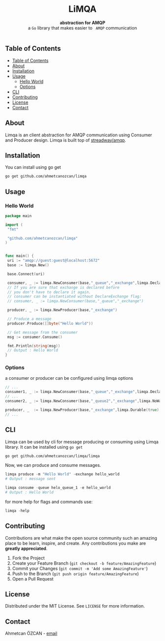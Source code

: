 <h1 align="center">LiMQA</h1>

<div align="center">
 
</div>
<div align="center">
  <strong>abstraction for AMQP</strong>
</div>
<div align="center">
  a <code>Go</code> library that makes easier to <code> AMQP</code> communication
</div>

<br/>

## Table of Contents

- [Table of Contents](#table-of-contents)
- [About](#about)
- [Installation](#installation)
- [Usage](#usage)
  - [Hello World](#hello-world)
  - [Options](#options)
- [CLI](#cli)
- [Contributing](#contributing)
- [License](#license)
- [Contact](#contact)

## About

Limqa is an client abstraction for AMQP communication using Consumer and Producer design. Limqa is built top of [streadway/amqp](https://github.com/streadway/amqp).

## Installation

You can install using go get

```bash
go get github.com/ahmetcanozcan/limqa
```

## Usage

### Hello World

```go
package main

import (
 "fmt"

 "github.com/ahmetcanozcan/limqa"
)


func main() {
 uri := "amqp://guest:guest@localhost:5672"
 base := limqa.New()

 base.Connect(uri)

 consumer, _ := limqa.NewConsumer(base,"_queue","_exchange",limqa.DeclareExchange(true))
 // If you are sure that exchange is declared before
 // you don't have to declare it again.
 // consumer can be instantiated without DeclareExchange flag:
 // consumer, _ := limqa.NewConsumer(base,"_queue","_exchange")

 producer, _ := limqa.NewProducer(base,"_exchange")

 // Produce a message
 producer.Produce([]byte("Hello World"))

 // Get message from the consumer
 msg := consumer.Consume()

 fmt.Println(string(msg))
 // Output : Hello World
}

```

### Options

a consumer or producer can be configured using limqa options

```go
// ...
consumer1, _ := limqa.NewConsumer(base,"_queue","_exchange",limqa.DeclareExchange(true),limqa.NoAck(false))
// ...
consumer2, _ := limqa.NewConsumer(base,"_queue2","_exchange",limqa.NoWait(true),limqa.NoAck(true),limqa.NoLocal(true))

producer, _  := limqa.NewProducer(base,"_exchange",limqa.Durable(true),limqa.AutoDelete(false))
// ...
```

## CLI

Limqa can be used by cli for message producing or consuming using Limqa library. It can be installed using `go get`

```bash
go get github.com/ahmetcanozcan/limqa/limqa
```

Now, we can produce and consume messages.

```powershell
limqa produce -m "Hello World" -exchange hello_world
# Output : message sent
```

```powershell
limqa consume -queue helo_queue_1 -e hello_world
# Output : Hello World
```

for more help for flags and commands use:

```powershell
limqa -help
```

## Contributing

Contributions are what make the open source community such an amazing place to be learn, inspire, and create. Any contributions you make are **greatly appreciated**.

1. Fork the Project
2. Create your Feature Branch (`git checkout -b feature/AmazingFeature`)
3. Commit your Changes (`git commit -m 'Add some AmazingFeature'`)
4. Push to the Branch (`git push origin feature/AmazingFeature`)
5. Open a Pull Request

<!-- LICENSE -->

## License

Distributed under the MIT License. See `LICENSE` for more information.

<!-- CONTACT -->

## Contact

Ahmetcan ÖZCAN - [email](mailto:ahmetcanozcan7@gmail.com)
